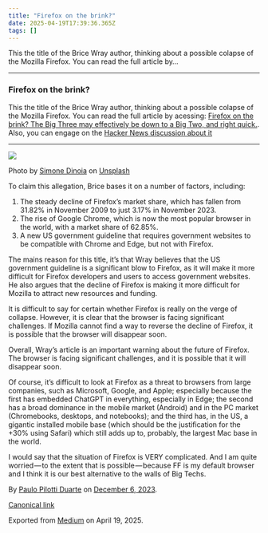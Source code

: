 ```yaml
---
title: "Firefox on the brink?"
date: 2025-04-19T17:39:36.365Z
tags: []
---
```


This the title of the Brice Wray author, thinking about a possible colapse of the Mozilla Firefox. You can read the full article by…

* * *

### Firefox on the brink?

This the title of the Brice Wray author, thinking about a possible colapse of the Mozilla Firefox. You can read the full article by acessing: [Firefox on the brink? The Big Three may effectively be down to a Big Two, and right quick.](https://www.brycewray.com/posts/2023/11/firefox-brink/). Also, you can engage on the [Hacker News discussion about it](https://news.ycombinator.com/item?id=38531104)

* * *

![](https://cdn-images-1.medium.com/max/1200/0*FIQphP7OA6uYqVfZ)

Photo by [Simone Dinoia](https://unsplash.com/@erraticframe?utm_source=medium&utm_medium=referral) on [Unsplash](https://unsplash.com?utm_source=medium&utm_medium=referral)

To claim this allegation, Brice bases it on a number of factors, including:

1.  The steady decline of Firefox’s market share, which has fallen from 31.82% in November 2009 to just 3.17% in November 2023.
2.  The rise of Google Chrome, which is now the most popular browser in the world, with a market share of 62.85%.
3.  A new US government guideline that requires government websites to be compatible with Chrome and Edge, but not with Firefox.

The mains reason for this title, it’s that Wray believes that the US government guideline is a significant blow to Firefox, as it will make it more difficult for Firefox developers and users to access government websites. He also argues that the decline of Firefox is making it more difficult for Mozilla to attract new resources and funding.

It is difficult to say for certain whether Firefox is really on the verge of collapse. However, it is clear that the browser is facing significant challenges. If Mozilla cannot find a way to reverse the decline of Firefox, it is possible that the browser will disappear soon.

Overall, Wray’s article is an important warning about the future of Firefox. The browser is facing significant challenges, and it is possible that it will disappear soon.

Of course, it’s difficult to look at Firefox as a threat to browsers from large companies, such as Microsoft, Google, and Apple; especially because the first has embedded ChatGPT in everything, especially in Edge; the second has a broad dominance in the mobile market (Android) and in the PC market (Chromebooks, desktops, and notebooks); and the third has, in the US, a gigantic installed mobile base (which should be the justification for the +30% using Safari) which still adds up to, probably, the largest Mac base in the world.

I would say that the situation of Firefox is VERY complicated. And I am quite worried — to the extent that is possible — because FF is my default browser and I think it is our best alternative to the walls of Big Techs.

By [Paulo Pilotti Duarte](https://medium.com/@paulopilotti) on [December 6, 2023](https://medium.com/p/04ddac7e4d88).

[Canonical link](https://medium.com/@paulopilotti/firefox-on-the-brink-04ddac7e4d88)

Exported from [Medium](https://medium.com) on April 19, 2025.